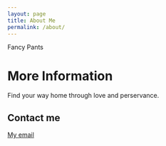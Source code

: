 ```yaml
---
layout: page
title: About Me
permalink: /about/
---
```


Fancy Pants

# More Information
Find your way home through love and perservance.

## Contact me

[My email](mailto:harrisaivan@gmail.com)